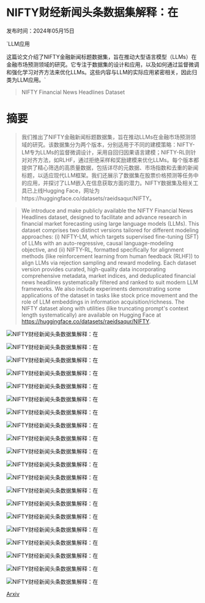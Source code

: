 # NIFTY财经新闻头条数据集解释：在

发布时间：2024年05月15日

`LLM应用

这篇论文介绍了NIFTY金融新闻标题数据集，旨在推动大型语言模型（LLMs）在金融市场预测领域的研究。它专注于数据集的设计和应用，以及如何通过监督微调和强化学习对齐方法来优化LLMs。这些内容与LLM的实际应用紧密相关，因此归类为LLM应用。`

> NIFTY Financial News Headlines Dataset

# 摘要

> 我们推出了NIFTY金融新闻标题数据集，旨在推动LLMs在金融市场预测领域的研究。该数据集分为两个版本，分别适用于不同的建模策略：NIFTY-LM专为LLMs的监督微调设计，采用自回归因果语言建模；NIFTY-RL则针对对齐方法，如RLHF，通过拒绝采样和奖励建模来优化LLMs。每个版本都提供了精心筛选的高质量数据，包括详尽的元数据、市场指数和去重的新闻标题，以适应现代LLM框架。我们还展示了数据集在股票价格预测等任务中的应用，并探讨了LLM嵌入在信息获取方面的潜力。NIFTY数据集及相关工具已上线Hugging Face，网址为https://huggingface.co/datasets/raeidsaqur/NIFTY。

> We introduce and make publicly available the NIFTY Financial News Headlines dataset, designed to facilitate and advance research in financial market forecasting using large language models (LLMs). This dataset comprises two distinct versions tailored for different modeling approaches: (i) NIFTY-LM, which targets supervised fine-tuning (SFT) of LLMs with an auto-regressive, causal language-modeling objective, and (ii) NIFTY-RL, formatted specifically for alignment methods (like reinforcement learning from human feedback (RLHF)) to align LLMs via rejection sampling and reward modeling. Each dataset version provides curated, high-quality data incorporating comprehensive metadata, market indices, and deduplicated financial news headlines systematically filtered and ranked to suit modern LLM frameworks. We also include experiments demonstrating some applications of the dataset in tasks like stock price movement and the role of LLM embeddings in information acquisition/richness. The NIFTY dataset along with utilities (like truncating prompt's context length systematically) are available on Hugging Face at https://huggingface.co/datasets/raeidsaqur/NIFTY.

![NIFTY财经新闻头条数据集解释：在](../../../paper_images/2405.09747/x1.png)

![NIFTY财经新闻头条数据集解释：在](../../../paper_images/2405.09747/x2.png)

![NIFTY财经新闻头条数据集解释：在](../../../paper_images/2405.09747/x3.png)

![NIFTY财经新闻头条数据集解释：在](../../../paper_images/2405.09747/small_location.png)

![NIFTY财经新闻头条数据集解释：在](../../../paper_images/2405.09747/medium_location.png)

![NIFTY财经新闻头条数据集解释：在](../../../paper_images/2405.09747/large_location.png)

![NIFTY财经新闻头条数据集解释：在](../../../paper_images/2405.09747/location_vs_IG.png)

![NIFTY财经新闻头条数据集解释：在](../../../paper_images/2405.09747/InformationGain.drawio.png)

![NIFTY财经新闻头条数据集解释：在](../../../paper_images/2405.09747/finance_vs_IG.png)

![NIFTY财经新闻头条数据集解释：在](../../../paper_images/2405.09747/location_vs_IG.png)

![NIFTY财经新闻头条数据集解释：在](../../../paper_images/2405.09747/Genre_vs_IG.png)

![NIFTY财经新闻头条数据集解释：在](../../../paper_images/2405.09747/small_finance.png)

![NIFTY财经新闻头条数据集解释：在](../../../paper_images/2405.09747/small_location.png)

![NIFTY财经新闻头条数据集解释：在](../../../paper_images/2405.09747/small_genre.png)

![NIFTY财经新闻头条数据集解释：在](../../../paper_images/2405.09747/medium_finance.png)

![NIFTY财经新闻头条数据集解释：在](../../../paper_images/2405.09747/medium_location.png)

![NIFTY财经新闻头条数据集解释：在](../../../paper_images/2405.09747/medium_genre.png)

![NIFTY财经新闻头条数据集解释：在](../../../paper_images/2405.09747/large_finance.png)

![NIFTY财经新闻头条数据集解释：在](../../../paper_images/2405.09747/large_location.png)

![NIFTY财经新闻头条数据集解释：在](../../../paper_images/2405.09747/large_genre.png)

[Arxiv](https://arxiv.org/abs/2405.09747)
